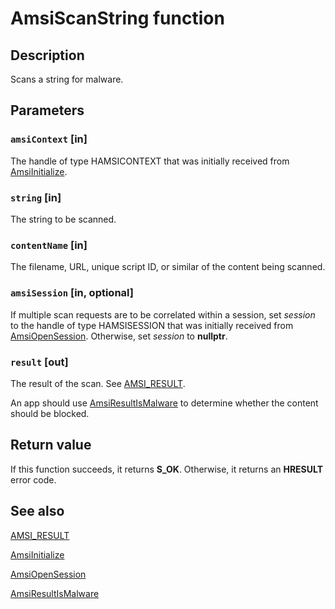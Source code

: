 # AmsiScanString function

## Description

Scans a string for malware.

## Parameters

### `amsiContext` [in]

The handle of type HAMSICONTEXT that was initially received from [AmsiInitialize](https://learn.microsoft.com/windows/desktop/api/amsi/nf-amsi-amsiinitialize).

### `string` [in]

The string to be scanned.

### `contentName` [in]

The filename, URL, unique script ID, or similar of the content being scanned.

### `amsiSession` [in, optional]

If multiple scan requests are to be correlated within a session, set *session* to the handle of type HAMSISESSION that was initially received from [AmsiOpenSession](https://learn.microsoft.com/windows/desktop/api/amsi/nf-amsi-amsiopensession). Otherwise, set *session* to **nullptr**.

### `result` [out]

The result of the scan. See [AMSI_RESULT](https://learn.microsoft.com/windows/desktop/api/amsi/ne-amsi-amsi_result).

An app should use [AmsiResultIsMalware](https://learn.microsoft.com/windows/desktop/api/amsi/nf-amsi-amsiresultismalware) to determine whether the content should be blocked.

## Return value

If this function succeeds, it returns **S_OK**. Otherwise, it returns an **HRESULT** error code.

## See also

[AMSI_RESULT](https://learn.microsoft.com/windows/desktop/api/amsi/ne-amsi-amsi_result)

[AmsiInitialize](https://learn.microsoft.com/windows/desktop/api/amsi/nf-amsi-amsiinitialize)

[AmsiOpenSession](https://learn.microsoft.com/windows/desktop/api/amsi/nf-amsi-amsiopensession)

[AmsiResultIsMalware](https://learn.microsoft.com/windows/desktop/api/amsi/nf-amsi-amsiresultismalware)